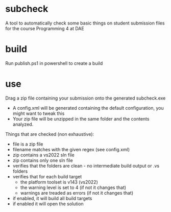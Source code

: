 # subcheck
A tool to automatically check some basic things on student submission files for the course Programming 4 at DAE

# build
Run publish.ps1 in powershell to create a build

# use
Drag a zip file containing your submission onto the generated subcheck.exe
- A config.xml will be generated containing the default configuration, you might want to tweak this
- Your zip file will be unzipped in the same folder and the contents analyzed.

Things that are checked (non exhaustive):
- file is a zip file
- filename matches with the given regex (see config.xml)
- zip contains a vs2022 sln file
- zip contains only one sln file
- verifies that the folders are clean - no intermediate build output or .vs folders
- verifies that for each build target
    - the platform toolset is v143 (vs2022)
    - the warning level is set to 4 (if not it changes that)
    - warnings are treaded as errors (if not it changes that)
- if enabled, it will build all build targets
- if enabled it will open the solution
